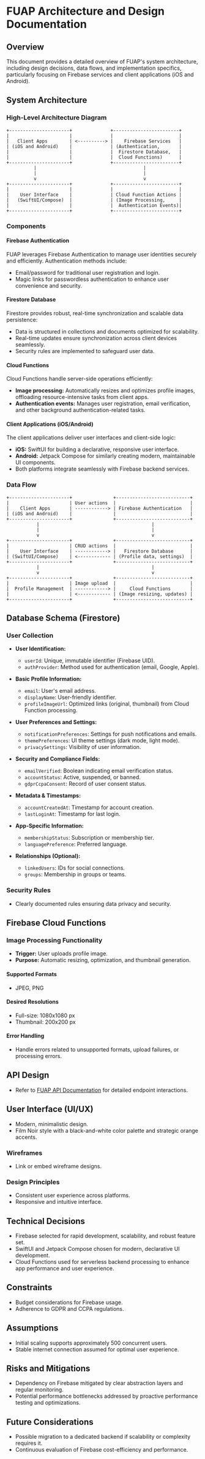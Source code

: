 # FUAP Architecture and Design Documentation

## Overview

This document provides a detailed overview of FUAP's system architecture, including design decisions, data flows, and implementation specifics, particularly focusing on Firebase services and client applications (iOS and Android).

## System Architecture

### High-Level Architecture Diagram

```
+----------------------+              +------------------------+
|                      |              |                        |
|   Client Apps        | <----------> |    Firebase Services   |
| (iOS and Android)    |              | (Authentication,       |
|                      |              |  Firestore Database,   |
|                      |              |  Cloud Functions)      |
+----------------------+              +------------------------+
          |                                       |
          |                                       |
          v                                       v
+----------------------+              +------------------------+
|                      |              |                        |
|    User Interface    |              | Cloud Function Actions |
|   (SwiftUI/Compose)  |              | (Image Processing,     |
|                      |              |  Authentication Events)|
+----------------------+              +------------------------+
```

### Components

#### Firebase Authentication

FUAP leverages Firebase Authentication to manage user identities securely and efficiently. Authentication methods include:

* Email/password for traditional user registration and login.
* Magic links for passwordless authentication to enhance user convenience and security.

#### Firestore Database

Firestore provides robust, real-time synchronization and scalable data persistence:

* Data is structured in collections and documents optimized for scalability.
* Real-time updates ensure synchronization across client devices seamlessly.
* Security rules are implemented to safeguard user data.

#### Cloud Functions

Cloud Functions handle server-side operations efficiently:

* **Image processing:** Automatically resizes and optimizes profile images, offloading resource-intensive tasks from client apps.
* **Authentication events:** Manages user registration, email verification, and other background authentication-related tasks.

#### Client Applications (iOS/Android)

The client applications deliver user interfaces and client-side logic:

* **iOS:** SwiftUI for building a declarative, responsive user interface.
* **Android:** Jetpack Compose for similarly creating modern, maintainable UI components.
* Both platforms integrate seamlessly with Firebase backend services.

### Data Flow

```
+----------------------+               +---------------------------+
|                      | User actions  |                           |
|    Client Apps       | ------------> | Firebase Authentication   |
| (iOS and Android)    |               |                           |
+----------------------+               +---------------------------+
           |                                         |
           |                                         |
           v                                         v
+----------------------+               +---------------------------+
|                      | CRUD actions  |                           |
|    User Interface    | ------------> |   Firestore Database      |
| (SwiftUI/Compose)    | <------------ | (Profile data, settings)  |
+----------------------+               +---------------------------+
           |                                         |
           v                                         v
+----------------------+               +---------------------------+
|                      | Image upload  |                           |
|  Profile Management  | ------------> |     Cloud Functions       |
|                      | <------------ | (Image resizing, updates) |
+----------------------+               +---------------------------+
```

## Database Schema (Firestore)

### User Collection

* **User Identification:**

  * `userId`: Unique, immutable identifier (Firebase UID).
  * `authProvider`: Method used for authentication (email, Google, Apple).
* **Basic Profile Information:**

  * `email`: User's email address.
  * `displayName`: User-friendly identifier.
  * `profileImageUrl`: Optimized links (original, thumbnail) from Cloud Function processing.
* **User Preferences and Settings:**

  * `notificationPreferences`: Settings for push notifications and emails.
  * `themePreferences`: UI theme settings (dark mode, light mode).
  * `privacySettings`: Visibility of user information.
* **Security and Compliance Fields:**

  * `emailVerified`: Boolean indicating email verification status.
  * `accountStatus`: Active, suspended, or banned.
  * `gdprCcpaConsent`: Record of user consent status.
* **Metadata & Timestamps:**

  * `accountCreatedAt`: Timestamp for account creation.
  * `lastLoginAt`: Timestamp for last login.
* **App-Specific Information:**

  * `membershipStatus`: Subscription or membership tier.
  * `languagePreference`: Preferred language.
* **Relationships (Optional):**

  * `linkedUsers`: IDs for social connections.
  * `groups`: Membership in groups or teams.

### Security Rules

* Clearly documented rules ensuring data privacy and security.

## Firebase Cloud Functions

### Image Processing Functionality

* **Trigger:** User uploads profile image.
* **Purpose:** Automatic resizing, optimization, and thumbnail generation.

#### Supported Formats

* JPEG, PNG

#### Desired Resolutions

* Full-size: 1080x1080 px
* Thumbnail: 200x200 px

#### Error Handling

* Handle errors related to unsupported formats, upload failures, or processing errors.

## API Design

* Refer to [FUAP API Documentation](docs/api/API_Documentation.md) for detailed endpoint interactions.

## User Interface (UI/UX)

* Modern, minimalistic design.
* Film Noir style with a black-and-white color palette and strategic orange accents.

### Wireframes

* Link or embed wireframe designs.

### Design Principles

* Consistent user experience across platforms.
* Responsive and intuitive interface.

## Technical Decisions

* Firebase selected for rapid development, scalability, and robust feature set.
* SwiftUI and Jetpack Compose chosen for modern, declarative UI development.
* Cloud Functions used for serverless backend processing to enhance app performance and user experience.

## Constraints

* Budget considerations for Firebase usage.
* Adherence to GDPR and CCPA regulations.

## Assumptions

* Initial scaling supports approximately 500 concurrent users.
* Stable internet connection assumed for optimal user experience.

## Risks and Mitigations

* Dependency on Firebase mitigated by clear abstraction layers and regular monitoring.
* Potential performance bottlenecks addressed by proactive performance testing and optimizations.

## Future Considerations

* Possible migration to a dedicated backend if scalability or complexity requires it.
* Continuous evaluation of Firebase cost-efficiency and performance.
